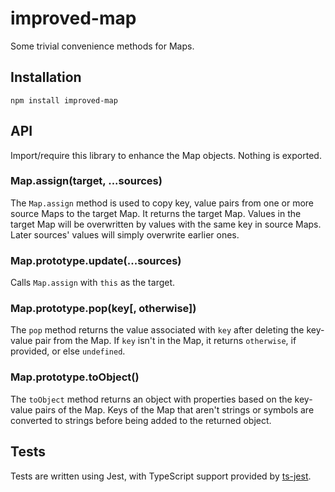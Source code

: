 # improved-map
Some trivial convenience methods for Maps.

## Installation
```
npm install improved-map
```

## API
Import/require this library to enhance the Map objects. Nothing is exported.
### Map.assign(target, ...sources)
The `Map.assign` method is used to copy key, value pairs from one or more source Maps to the target Map.
It returns the target Map.
Values in the target Map will be overwritten by values with the same key in source Maps.
Later sources' values will simply overwrite earlier ones.

### Map.prototype.update(...sources)
Calls `Map.assign` with `this` as the target.

### Map.prototype.pop(key\[, otherwise])
The `pop` method returns the value associated with `key` after deleting the key-value pair from the Map.
If `key` isn't in the Map, it returns `otherwise`, if provided, or else `undefined`.

### Map.prototype.toObject()
The `toObject` method returns an object with properties based on the key-value pairs of the Map.
Keys of the Map that aren't strings or symbols are converted to strings before being added to the returned object.

## Tests
Tests are written using Jest, with TypeScript support provided by [ts-jest](https://github.com/kulshekhar/ts-jest).
